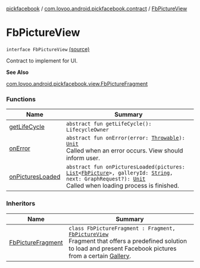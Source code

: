 [pickfacebook](../../index.md) / [com.lovoo.android.pickfacebook.contract](../index.md) / [FbPictureView](./index.md)

# FbPictureView

`interface FbPictureView` [(source)](https://github.com/lovoo/android-pickpic/blob/master/pickfacebook/src/main/kotlin/com/lovoo/android/pickfacebook/contract/FbPictureView.kt#L12)

Contract to implement for UI.

**See Also**

[com.lovoo.android.pickfacebook.view.FbPictureFragment](../../com.lovoo.android.pickfacebook.view/-fb-picture-fragment/index.md)

### Functions

| Name | Summary |
|---|---|
| [getLifeCycle](get-life-cycle.md) | `abstract fun getLifeCycle(): LifecycleOwner` |
| [onError](on-error.md) | `abstract fun onError(error: `[`Throwable`](https://kotlinlang.org/api/latest/jvm/stdlib/kotlin/-throwable/index.html)`): `[`Unit`](https://kotlinlang.org/api/latest/jvm/stdlib/kotlin/-unit/index.html)<br>Called when an error occurs. View should inform user. |
| [onPicturesLoaded](on-pictures-loaded.md) | `abstract fun onPicturesLoaded(pictures: `[`List`](https://kotlinlang.org/api/latest/jvm/stdlib/kotlin.collections/-list/index.html)`<`[`FbPicture`](../../com.lovoo.android.pickfacebook.model/-fb-picture/index.md)`>, galleryId: `[`String`](https://kotlinlang.org/api/latest/jvm/stdlib/kotlin/-string/index.html)`, next: GraphRequest?): `[`Unit`](https://kotlinlang.org/api/latest/jvm/stdlib/kotlin/-unit/index.html)<br>Called when loading process is finished. |

### Inheritors

| Name | Summary |
|---|---|
| [FbPictureFragment](../../com.lovoo.android.pickfacebook.view/-fb-picture-fragment/index.md) | `class FbPictureFragment : Fragment, `[`FbPictureView`](./index.md)<br>Fragment that offers a predefined solution to load and present Facebook pictures from a certain [Gallery](#). |
